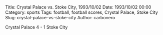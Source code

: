 Title: Crystal Palace vs. Stoke City, 1993/10/02
Date: 1993/10/02 00:00
Category: sports
Tags: football, football scores, Crystal Palace, Stoke City
Slug: crystal-palace-vs-stoke-city
Author: carbonero


Crystal Palace 4 - 1 Stoke City
